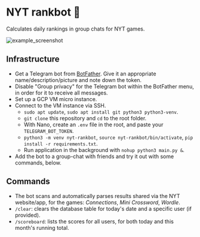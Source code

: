 # NYT rankbot 🤖
Calculates daily rankings in group chats for NYT games.

![example_screenshot](https://github.com/harryl99/nyt-rankbot/assets/79798424/cea1ded0-eb9a-46fc-ae67-bf8f5724b2a2)

## Infrastructure
* Get a Telegram bot from [BotFather](https://t.me/BotFather). Give it an appropriate name/description/picture and note down the token.
* Disable "Group privacy" for the Telegram bot within the BotFather menu, in order for it to receive all messages. 
* Set up a GCP VM micro instance.
* Connect to the VM instance via SSH. 
  * `sudo apt update`, `sudo apt install git python3 python3-venv`.
  * `git clone` this repository and `cd` to the root folder.
  * With Nano, create an `.env` file in the root, and paste your `TELEGRAM_BOT_TOKEN`.
  * `python3 -m venv nyt-rankbot`, `source nyt-rankbot/bin/activate`, `pip install -r requirements.txt`.
  * Run application in the background with `nohup python3 main.py &`.
* Add the bot to a group-chat with friends and try it out with some commands, below.

## Commands
* The bot scans and automatically parses results shared via the NYT website/app, for the games: *Connections*, *Mini Crossword*, *Wordle*.
* `/clear`: clears the database table for today's date and a specific user (if provided).
* `/scoreboard`: lists the scores for all users, for both today and this month's running total.
